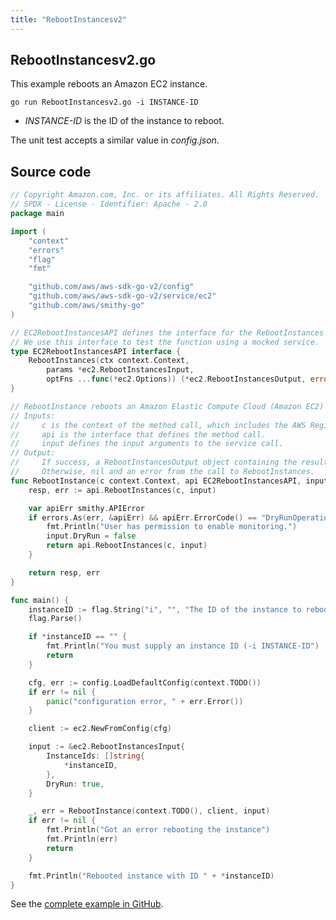 ```yaml
---
title: "RebootInstancesv2"
---
```

## RebootInstancesv2.go

This example reboots an Amazon EC2 instance.

`go run RebootInstancesv2.go -i INSTANCE-ID`

- _INSTANCE-ID_ is the ID of the instance to reboot.

The unit test accepts a similar value in _config.json_.

## Source code

```go
// Copyright Amazon.com, Inc. or its affiliates. All Rights Reserved.
// SPDX - License - Identifier: Apache - 2.0
package main

import (
	"context"
	"errors"
	"flag"
	"fmt"

	"github.com/aws/aws-sdk-go-v2/config"
	"github.com/aws/aws-sdk-go-v2/service/ec2"
	"github.com/aws/smithy-go"
)

// EC2RebootInstancesAPI defines the interface for the RebootInstances function.
// We use this interface to test the function using a mocked service.
type EC2RebootInstancesAPI interface {
	RebootInstances(ctx context.Context,
		params *ec2.RebootInstancesInput,
		optFns ...func(*ec2.Options)) (*ec2.RebootInstancesOutput, error)
}

// RebootInstance reboots an Amazon Elastic Compute Cloud (Amazon EC2) instance.
// Inputs:
//     c is the context of the method call, which includes the AWS Region.
//     api is the interface that defines the method call.
//     input defines the input arguments to the service call.
// Output:
//     If success, a RebootInstancesOutput object containing the result of the service call and nil.
//     Otherwise, nil and an error from the call to RebootInstances.
func RebootInstance(c context.Context, api EC2RebootInstancesAPI, input *ec2.RebootInstancesInput) (*ec2.RebootInstancesOutput, error) {
	resp, err := api.RebootInstances(c, input)

    var apiErr smithy.APIError
    if errors.As(err, &apiErr) && apiErr.ErrorCode() == "DryRunOperation" {
        fmt.Println("User has permission to enable monitoring.")
        input.DryRun = false
        return api.RebootInstances(c, input)
    }

	return resp, err
}

func main() {
	instanceID := flag.String("i", "", "The ID of the instance to reboot")
	flag.Parse()

	if *instanceID == "" {
		fmt.Println("You must supply an instance ID (-i INSTANCE-ID")
		return
	}

	cfg, err := config.LoadDefaultConfig(context.TODO())
	if err != nil {
		panic("configuration error, " + err.Error())
	}

	client := ec2.NewFromConfig(cfg)

	input := &ec2.RebootInstancesInput{
		InstanceIds: []string{
			*instanceID,
		},
		DryRun: true,
	}

	_, err = RebootInstance(context.TODO(), client, input)
	if err != nil {
		fmt.Println("Got an error rebooting the instance")
		fmt.Println(err)
		return
	}

	fmt.Println("Rebooted instance with ID " + *instanceID)
}

```

See the [complete example in GitHub](https://github.com/awsdocs/aws-doc-sdk-examples/blob/main/gov2/ec2/RebootInstances/RebootInstancesv2.go).